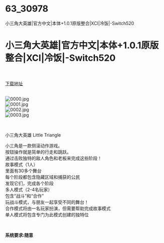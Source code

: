 # 63_30978
小三角大英雄|官方中文|本体+1.0.1原版整合|XCI|冷饭|-Switch520
# 小三角大英雄|官方中文|本体+1.0.1原版整合|XCI|冷饭|-Switch520
 <br/></br>
[下载地址](https://www.switch520.cc/article/30978 "下载地址")
<br/></br>

<p><img title="0000.jpg" src="https://www.switch520.cc/muke_img/2022_05_09_6e11c0985e3b5.jpg" alt="0000.jpg"><br>
<img title="0001.jpg" src="https://www.switch520.cc/muke_img/2022_05_09_d7a54e241342e.jpg" alt="0001.jpg"><br>
<img title="0002.jpg" src="https://www.switch520.cc/muke_img/2022_05_09_4ae8c7ab0c102.jpg" alt="0002.jpg"><br>
<img title="0003.jpg" src="https://www.switch520.cc/muke_img/2022_05_09_af7d66e785a1d.jpg" alt="0003.jpg"></p>
<p>&nbsp;</p>
<p>小三角大英雄 Little Triangle</p>
<p>小三角是一款侧滚动作游戏。<br>
按钮操作就是简单的行走和跳跃。<br>
通过击败独特的敌人角色和老板来完成这些阶段！<br>
故事模式（1人）<br>
里面有30多个舞台<br>
每个阶段都包含隐藏区域和捕获的公民<br>
发现它们，完成各个阶段<br>
多人模式（2-4名玩家）<br>
包含“战斗”和“合作”<br>
玩战斗模式，与朋友一起享受不同的舞台！<br>
合作模式将由一名玩家扮演，但需要帮助完成故事模式<br>
单人模式将包含专门为此模式创建的独特位</p>
<p>&nbsp;</p>
<p><strong>系统要求:随意</strong></p>



